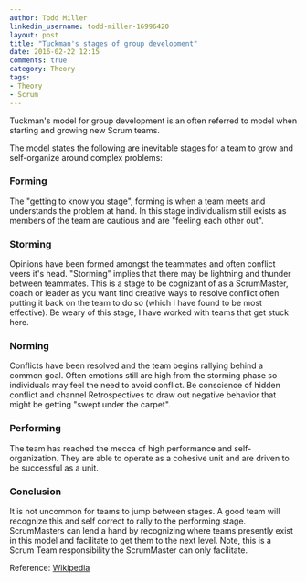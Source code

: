 ```yaml
---
author: Todd Miller
linkedin_username: todd-miller-16996420
layout: post
title: "Tuckman's stages of group development"
date: 2016-02-22 12:15
comments: true
category: Theory
tags:
- Theory
- Scrum
---
```


Tuckman's model for group development is an often referred to model when starting and growing new Scrum teams.

The model states the following are inevitable stages for a team to grow and self-organize around complex problems:

### Forming
The "getting to know you stage", forming is when a team meets and understands the problem at hand. In this stage individualism still exists as members of the team are cautious and are "feeling each other out".

### Storming
Opinions have been formed amongst the teammates and often conflict veers it's head. "Storming" implies that there may be lightning and thunder between teammates. This is a stage to be cognizant of as a ScrumMaster, coach or leader as you want find creative ways to resolve conflict often putting it back on the team to do so (which I have found to be most effective). Be weary of this stage, I have worked with teams that get stuck here.

### Norming
Conflicts have been resolved and the team begins rallying behind a common goal. Often emotions still are high from the storming phase so individuals may feel the need to avoid conflict. Be conscience of hidden conflict and channel Retrospectives to draw out negative behavior that might be getting "swept under the carpet".

### Performing
The team has reached the mecca of high performance and self-organization. They are able to operate as a cohesive unit and are driven to be successful as a unit.

### Conclusion
It is not uncommon for teams to jump between stages. A good team will recognize this and self correct to rally to the performing stage. ScrumMasters can lend a hand by recognizing where teams presently exist in this model and facilitate to get them to the next level. Note, this is a Scrum Team responsibility the ScrumMaster can only facilitate.

Reference: [Wikipedia](https://en.wikipedia.org/wiki/Tuckman%27s_stages_of_group_development)
